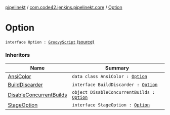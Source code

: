 [pipelinekt](../index.md) / [com.code42.jenkins.pipelinekt.core](index.md) / [Option](./-option.md)

# Option

`interface Option : `[`GroovyScript`](../com.code42.jenkins.pipelinekt.core.writer/-groovy-script/index.md) [(source)](https://github.com/code42/pipelinekt/tree/master/core/src/main/kotlin/com/code42/jenkins/pipelinekt/core/Option.kt#L5)

### Inheritors

| Name | Summary |
|---|---|
| [AnsiColor](../com.code42.jenkins.pipelinekt.internal.option/-ansi-color/index.md) | `data class AnsiColor : `[`Option`](./-option.md) |
| [BuildDiscarder](../com.code42.jenkins.pipelinekt.core.option/-build-discarder.md) | `interface BuildDiscarder : `[`Option`](./-option.md) |
| [DisableConcurrentBuilds](../com.code42.jenkins.pipelinekt.internal.option/-disable-concurrent-builds/index.md) | `object DisableConcurrentBuilds : `[`Option`](./-option.md) |
| [StageOption](-stage-option.md) | `interface StageOption : `[`Option`](./-option.md) |
